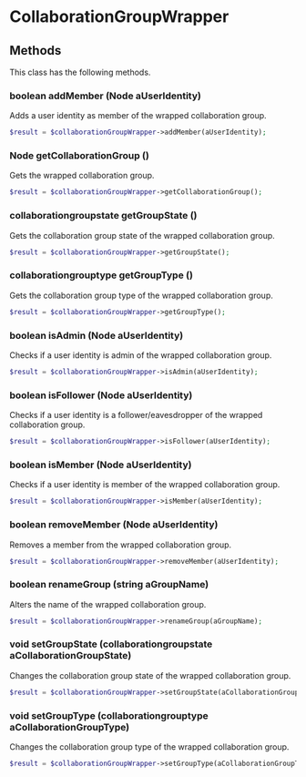 # CollaborationGroupWrapper


## Methods
This class has the following methods.


### boolean addMember (Node aUserIdentity)
Adds a user identity as member of the wrapped collaboration group.

```php
$result = $collaborationGroupWrapper->addMember(aUserIdentity);
```


### Node getCollaborationGroup ()
Gets the wrapped collaboration group.

```php
$result = $collaborationGroupWrapper->getCollaborationGroup();
```


### collaborationgroupstate getGroupState ()
Gets the collaboration group state of the wrapped collaboration group.

```php
$result = $collaborationGroupWrapper->getGroupState();
```


### collaborationgrouptype getGroupType ()
Gets the collaboration group type of the wrapped collaboration group.

```php
$result = $collaborationGroupWrapper->getGroupType();
```


### boolean isAdmin (Node aUserIdentity)
Checks if a user identity is admin of the wrapped collaboration group.

```php
$result = $collaborationGroupWrapper->isAdmin(aUserIdentity);
```


### boolean isFollower (Node aUserIdentity)
Checks if a user identity is a follower/eavesdropper of the wrapped collaboration group.

```php
$result = $collaborationGroupWrapper->isFollower(aUserIdentity);
```


### boolean isMember (Node aUserIdentity)
Checks if a user identity is member of the wrapped collaboration group.

```php
$result = $collaborationGroupWrapper->isMember(aUserIdentity);
```


### boolean removeMember (Node aUserIdentity)
Removes a member from the wrapped collaboration group.

```php
$result = $collaborationGroupWrapper->removeMember(aUserIdentity);
```


### boolean renameGroup (string aGroupName)
Alters the name of the wrapped collaboration group.

```php
$result = $collaborationGroupWrapper->renameGroup(aGroupName);
```


### void setGroupState (collaborationgroupstate aCollaborationGroupState)
Changes the collaboration group state of the wrapped collaboration group.

```php
$result = $collaborationGroupWrapper->setGroupState(aCollaborationGroupState);
```


### void setGroupType (collaborationgrouptype aCollaborationGroupType)
Changes the collaboration group type of the wrapped collaboration group.

```php
$result = $collaborationGroupWrapper->setGroupType(aCollaborationGroupType);
```

